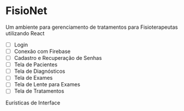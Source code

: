 # FisioNet
Um ambiente para gerenciamento de tratamentos para Fisioterapeutas utilizando React

- [ ] Login
- [ ] Conexão com Firebase
- [ ] Cadastro e Recuperação de Senhas
- [ ] Tela de Pacientes
- [ ] Tela de Diagnósticos
- [ ] Tela de Exames
- [ ] Tela de Lente para Exames
- [ ] Tela de Tratamentos

Eurísticas de Interface
